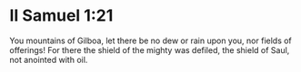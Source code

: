 # II Samuel 1:21

You mountains of Gilboa, let there be no dew or rain upon you, nor fields of offerings! For there the shield of the mighty was defiled, the shield of Saul, not anointed with oil.
